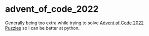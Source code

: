 # advent_of_code_2022

Generally being too extra while trying to solve [Advent of Code 2022 Puzzles](https://adventofcode.com/) so I can be better at python.